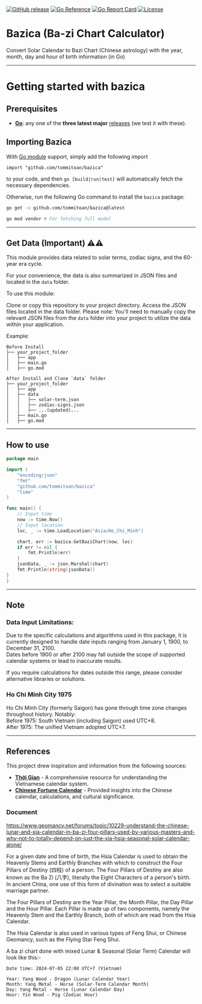 [![GitHub release](https://img.shields.io/github/tag/tommitoan/bazica.svg?label=latest)](https://github.com/tommitoan/bazica/releases)
[![Go Reference](https://pkg.go.dev/badge/github.com/tommitoan/bazica.svg)](https://pkg.go.dev/github.com/tommitoan/bazica)
[![Go Report Card](https://goreportcard.com/badge/github.com/tommitoan/bazica)](https://goreportcard.com/report/github.com/tommitoan/bazica)
[![License](https://img.shields.io/badge/license-MIT-cyan)](https://github.com/tommitoan/bazica/blob/master/LICENSE)

# Bazica (Ba-zi Chart Calculator) 
Convert Solar Calendar to Bazi Chart (Chinese astrology) with the year, month, day and hour of birth information (in Go)
___
# Getting started with bazica 
## Prerequisites

- **[Go](https://go.dev/)**: any one of the **three latest major** [releases](https://go.dev/doc/devel/release) (we test it with these).

## Importing Bazica

With [Go module](https://github.com/golang/go/wiki/Modules) support, simply add the following import

```
import "github.com/tommitoan/bazica"
```

to your code, and then `go [build|run|test]` will automatically fetch the necessary dependencies.

Otherwise, run the following Go command to install the `bazica` package:

```sh
go get -u github.com/tommitoan/bazica@latest

go mod vendor # For fetching full model
```

___
## Get Data (Important) ⚠️⚠️

This module provides data related to solar terms, zodiac signs, and the 60-year era cycle.

For your convenience, the data is also summarized in JSON files and located in the `data` folder.

To use this module:

Clone or copy this repository to your project directory.
Access the JSON files located in the data folder.
Please note: You'll need to manually copy the relevant JSON files from the `data` folder into your project to utilize the data within your application.

Example:
```
Before Install              
├── your_project_folder
│   ├── app
│   ├── main.go
│   ├── go.mod

After Install and Clone `data` folder
├── your_project_folder
│   ├── app
│   ├── data
│   │   ├── solar-term.json
│   │   ├── zodiac-signs.json
│   │   ├── ...(updated)...
│   ├── main.go
│   ├── go.mod
```

___
## How to use

```go
package main

import (
	"encoding/json"
	"fmt"
	"github.com/tommitoan/bazica"
	"time"
)

func main() {
	// Input time
	now := time.Now()
	// Input location
	loc, _ := time.LoadLocation("Asia/Ho_Chi_Minh")

	chart, err := bazica.GetBaziChart(now, loc)
	if err != nil {
		fmt.Println(err)
	}
	jsonData, _ := json.Marshal(chart)
	fmt.Println(string(jsonData))
}
}
```
___
## Note
### Data Input Limitations:
Due to the specific calculations and algorithms used in this package, it is currently designed to handle date inputs ranging from January 1, 1900, to December 31, 2100.   
Dates before 1900 or after 2100 may fall outside the scope of supported calendar systems or lead to inaccurate results.

If you require calculations for dates outside this range, please consider alternative libraries or solutions.

###  Ho Chi Minh City 1975
Ho Chi Minh City (formerly Saigon) has gone through time zone changes throughout history. Notably:  
Before 1975: South Vietnam (including Saigon) used UTC+8.  
After 1975: The unified Vietnam adopted UTC+7.

___
## References

This project drew inspiration and information from the following sources:

* **[Thời Gian](https://www.thoigian.com.vn/)** - A comprehensive resource for understanding the Vietnamese calendar system.
* **[Chinese Fortune Calendar](https://www.chinesefortunecalendar.com/)** - Provided insights into the Chinese calendar, calculations, and cultural significance.



### Document
https://www.geomancy.net/forums/topic/10229-understand-the-chinese-lunar-and-xia-calendar-in-ba-zi-four-pillars-used-by-various-masters-and-why-not-to-totally-depend-on-just-the-xia-hsia-seasonal-solar-calendar-alone/

For a given date and time of birth, the Hsia Calendar is used to obtain the Heavenly Stems and Earthly Branches with which to construct the Four Pillars of Destiny (四柱) of a person. 
The Four Pillars of Destiny are also known as the Ba Zi (八字), literally the Eight Characters of a person's birth. 
In ancient China, one use of this form of divination was to select a suitable marriage partner.

The Four Pillars of Destiny are the Year Pillar, the Month Pillar, the Day Pillar and the Hour Pillar. 
Each Pillar is made up of two components, namely the Heavenly Stem and the Earthly Branch, both of which are read from the Hsia Calendar.

The Hsia Calendar is also used in various types of Feng Shui, or Chinese Geomancy, such as the Flying Star Feng Shui.

A ba zi chart done with mixed Lunar & Seasonal (Solar Term) Calendar will look like this:- 

```
Date time: 2024-07-05 22:00 UTC+7 (Vietnam)  

Year: Yang Wood - Dragon (Lunar Calendar Year)  
Month: Yang Metal - Horse (Solar-Term Calendar Month)  
Day: Yang Metal - Horse (Lunar Calendar Day)   
Hour: Yin Wood - Pig (Zodiac Hour)
```


